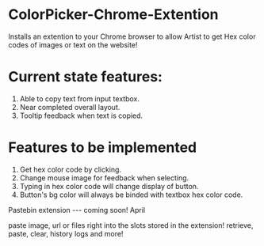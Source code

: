 # ColorPicker-Chrome-Extention
Installs an extention to your Chrome browser to allow Artist to get Hex color codes of images or text on the website!

# Current state features:
1. Able to copy text from input textbox.
2. Near completed overall layout.
3. Tooltip feedback when text is copied.

# Features to be implemented
1. Get hex color code by clicking.
2. Change mouse image for feedback when selecting.
3. Typing in hex color code will change display of button.
4. Button's bg color will always be binded with textbox hex color code.












Pastebin extension --- coming soon! April

paste image, url or files right into the slots stored in the extension!
retrieve, paste, clear, history logs and more!
